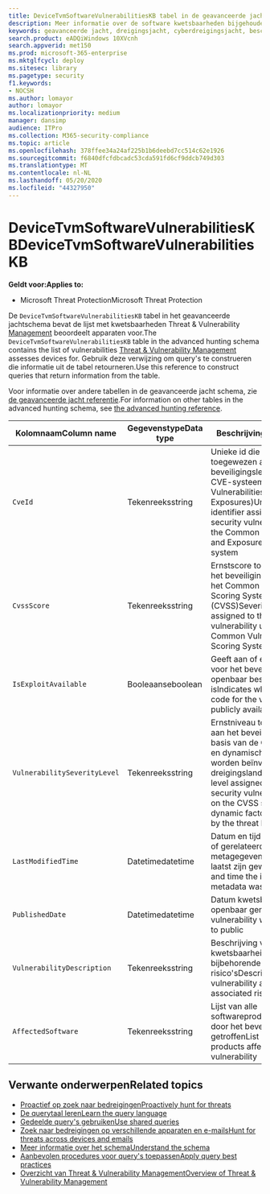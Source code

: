 ```yaml
---
title: DeviceTvmSoftwareVulnerabilitiesKB tabel in de geavanceerde jacht schema
description: Meer informatie over de software kwetsbaarheden bijgehouden door Threat & Vulnerability Management in de DeviceTvmSoftwareVulnerabilitiesKB tabel van de geavanceerde jacht schema.
keywords: geavanceerde jacht, dreigingsjacht, cyberdreigingsjacht, bescherming tegen microsoft-dreigingen, microsoft 365, mtp, m365, zoeken, query, telemetrie, schema, referentie, kusto, tabel, kolom, gegevenstype, beschrijving, bedreiging & kwetsbaarheidsbeheer, TVM, apparaatbeheer, software, inventaris, kwetsbaarheden, CVE ID, CVSS, DeviceTvmSoftwareVulnerabilitiesKB
search.product: eADQiWindows 10XVcnh
search.appverid: met150
ms.prod: microsoft-365-enterprise
ms.mktglfcycl: deploy
ms.sitesec: library
ms.pagetype: security
f1.keywords:
- NOCSH
ms.author: lomayor
author: lomayor
ms.localizationpriority: medium
manager: dansimp
audience: ITPro
ms.collection: M365-security-compliance
ms.topic: article
ms.openlocfilehash: 378ffee34a24af225b1b6deebd7cc514c62e1926
ms.sourcegitcommit: f6840dfcfdbcadc53cda591fd6cf9ddcb749d303
ms.translationtype: MT
ms.contentlocale: nl-NL
ms.lasthandoff: 05/20/2020
ms.locfileid: "44327950"
---
```

# <a name="devicetvmsoftwarevulnerabilitieskb"></a><span data-ttu-id="f511e-104">DeviceTvmSoftwareVulnerabilitiesKB</span><span class="sxs-lookup"><span data-stu-id="f511e-104">DeviceTvmSoftwareVulnerabilitiesKB</span></span>

<span data-ttu-id="f511e-105">**Geldt voor:**</span><span class="sxs-lookup"><span data-stu-id="f511e-105">**Applies to:**</span></span>
- <span data-ttu-id="f511e-106">Microsoft Threat Protection</span><span class="sxs-lookup"><span data-stu-id="f511e-106">Microsoft Threat Protection</span></span>



<span data-ttu-id="f511e-107">De `DeviceTvmSoftwareVulnerabilitiesKB` tabel in het geavanceerde jachtschema bevat de lijst met kwetsbaarheden Threat & Vulnerability [Management](https://docs.microsoft.com/windows/security/threat-protection/microsoft-defender-atp/next-gen-threat-and-vuln-mgt) beoordeelt apparaten voor.</span><span class="sxs-lookup"><span data-stu-id="f511e-107">The `DeviceTvmSoftwareVulnerabilitiesKB` table in the advanced hunting schema contains the list of vulnerabilities [Threat & Vulnerability Management](https://docs.microsoft.com/windows/security/threat-protection/microsoft-defender-atp/next-gen-threat-and-vuln-mgt) assesses devices for.</span></span> <span data-ttu-id="f511e-108">Gebruik deze verwijzing om query's te construeren die informatie uit de tabel retourneren.</span><span class="sxs-lookup"><span data-stu-id="f511e-108">Use this reference to construct queries that return information from the table.</span></span>

<span data-ttu-id="f511e-109">Voor informatie over andere tabellen in de geavanceerde jacht schema, zie [de geavanceerde jacht referentie](advanced-hunting-schema-tables.md).</span><span class="sxs-lookup"><span data-stu-id="f511e-109">For information on other tables in the advanced hunting schema, see [the advanced hunting reference](advanced-hunting-schema-tables.md).</span></span>

| <span data-ttu-id="f511e-110">Kolomnaam</span><span class="sxs-lookup"><span data-stu-id="f511e-110">Column name</span></span> | <span data-ttu-id="f511e-111">Gegevenstype</span><span class="sxs-lookup"><span data-stu-id="f511e-111">Data type</span></span> | <span data-ttu-id="f511e-112">Beschrijving</span><span class="sxs-lookup"><span data-stu-id="f511e-112">Description</span></span> |
|-------------|-----------|-------------|
| `CveId` | <span data-ttu-id="f511e-113">Tekenreeks</span><span class="sxs-lookup"><span data-stu-id="f511e-113">string</span></span> | <span data-ttu-id="f511e-114">Unieke id die is toegewezen aan het beveiligingslek onder het CVE-systeem (Common Vulnerabilities and Exposures)</span><span class="sxs-lookup"><span data-stu-id="f511e-114">Unique identifier assigned to the security vulnerability under the Common Vulnerabilities and Exposures (CVE) system</span></span> |
| `CvssScore` | <span data-ttu-id="f511e-115">Tekenreeks</span><span class="sxs-lookup"><span data-stu-id="f511e-115">string</span></span> | <span data-ttu-id="f511e-116">Ernstscore toegewezen aan het beveiligingslek onder het Common Vulnerability Scoring System (CVSS)</span><span class="sxs-lookup"><span data-stu-id="f511e-116">Severity score assigned to the security vulnerability under th Common Vulnerability Scoring System (CVSS)</span></span> |
| `IsExploitAvailable` | <span data-ttu-id="f511e-117">Booleaanse</span><span class="sxs-lookup"><span data-stu-id="f511e-117">boolean</span></span> | <span data-ttu-id="f511e-118">Geeft aan of exploitcode voor het beveiligingslek openbaar beschikbaar is</span><span class="sxs-lookup"><span data-stu-id="f511e-118">Indicates whether exploit code for the vulnerability is publicly available</span></span> |
| `VulnerabilitySeverityLevel` | <span data-ttu-id="f511e-119">Tekenreeks</span><span class="sxs-lookup"><span data-stu-id="f511e-119">string</span></span> | <span data-ttu-id="f511e-120">Ernstniveau toegewezen aan het beveiligingslek op basis van de CVSS-score en dynamische factoren die worden beïnvloed door het dreigingslandschap</span><span class="sxs-lookup"><span data-stu-id="f511e-120">Severity level assigned to the security vulnerability based on the CVSS score and dynamic factors influenced by the threat landscape</span></span> |
| `LastModifiedTime` | <span data-ttu-id="f511e-121">Datetime</span><span class="sxs-lookup"><span data-stu-id="f511e-121">datetime</span></span> | <span data-ttu-id="f511e-122">Datum en tijd dat het item of gerelateerde metagegevens voor het laatst zijn gewijzigd</span><span class="sxs-lookup"><span data-stu-id="f511e-122">Date and time the item or related metadata was last modified</span></span> |
| `PublishedDate` | <span data-ttu-id="f511e-123">Datetime</span><span class="sxs-lookup"><span data-stu-id="f511e-123">datetime</span></span> | <span data-ttu-id="f511e-124">Datum kwetsbaarheid werd openbaar gemaakt</span><span class="sxs-lookup"><span data-stu-id="f511e-124">Date vulnerability was disclosed to public</span></span> |
| `VulnerabilityDescription` | <span data-ttu-id="f511e-125">Tekenreeks</span><span class="sxs-lookup"><span data-stu-id="f511e-125">string</span></span> | <span data-ttu-id="f511e-126">Beschrijving van kwetsbaarheid en bijbehorende risico's</span><span class="sxs-lookup"><span data-stu-id="f511e-126">Description of vulnerability and associated risks</span></span> |
| `AffectedSoftware` | <span data-ttu-id="f511e-127">Tekenreeks</span><span class="sxs-lookup"><span data-stu-id="f511e-127">string</span></span> | <span data-ttu-id="f511e-128">Lijst van alle softwareproducten die door het beveiligingslek zijn getroffen</span><span class="sxs-lookup"><span data-stu-id="f511e-128">List of all software products affected by the vulnerability</span></span> |

## <a name="related-topics"></a><span data-ttu-id="f511e-129">Verwante onderwerpen</span><span class="sxs-lookup"><span data-stu-id="f511e-129">Related topics</span></span>

- [<span data-ttu-id="f511e-130">Proactief op zoek naar bedreigingen</span><span class="sxs-lookup"><span data-stu-id="f511e-130">Proactively hunt for threats</span></span>](advanced-hunting-overview.md)
- [<span data-ttu-id="f511e-131">De querytaal leren</span><span class="sxs-lookup"><span data-stu-id="f511e-131">Learn the query language</span></span>](advanced-hunting-query-language.md)
- [<span data-ttu-id="f511e-132">Gedeelde query's gebruiken</span><span class="sxs-lookup"><span data-stu-id="f511e-132">Use shared queries</span></span>](advanced-hunting-shared-queries.md)
- [<span data-ttu-id="f511e-133">Zoek naar bedreigingen op verschillende apparaten en e-mails</span><span class="sxs-lookup"><span data-stu-id="f511e-133">Hunt for threats across devices and emails</span></span>](advanced-hunting-query-emails-devices.md)
- [<span data-ttu-id="f511e-134">Meer informatie over het schema</span><span class="sxs-lookup"><span data-stu-id="f511e-134">Understand the schema</span></span>](advanced-hunting-schema-tables.md)
- [<span data-ttu-id="f511e-135">Aanbevolen procedures voor query's toepassen</span><span class="sxs-lookup"><span data-stu-id="f511e-135">Apply query best practices</span></span>](advanced-hunting-best-practices.md)
- [<span data-ttu-id="f511e-136">Overzicht van Threat & Vulnerability Management</span><span class="sxs-lookup"><span data-stu-id="f511e-136">Overview of Threat & Vulnerability Management</span></span>](https://docs.microsoft.com/windows/security/threat-protection/microsoft-defender-atp/next-gen-threat-and-vuln-mgt)
